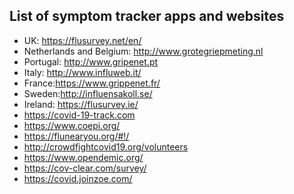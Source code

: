 ## List of symptom tracker apps and websites
   
  - UK: https://flusurvey.net/en/
  - Netherlands and Belgium: http://www.grotegriepmeting.nl 
  - Portugal: http://www.gripenet.pt 
  - Italy: http://www.influweb.it/
  - France:https://www.grippenet.fr/
  - Sweden:http://influensakoll.se/
  - Ireland: https://flusurvey.ie/
  - https://covid-19-track.com 
  - https://www.coepi.org/
  - https://flunearyou.org/#!/
  - http://crowdfightcovid19.org/volunteers
  - https://www.opendemic.org/
- https://cov-clear.com/survey/
- https://covid.joinzoe.com/

